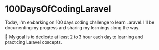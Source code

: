 # 100DaysOfCodingLaravel

Today, I'm embarking on 100 days coding challenge to learn Laravel.
I'll be documenting my progress and sharing my learnings along the way.

🚀 My goal is to dedicate at least 2 to 3 hour each day to learning and practicing Laravel concepts.
 
